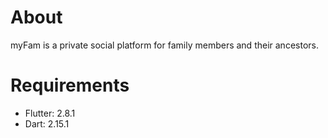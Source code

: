 # About

myFam is a private social platform for family members and their ancestors.

# Requirements

- Flutter: 2.8.1
- Dart: 2.15.1
